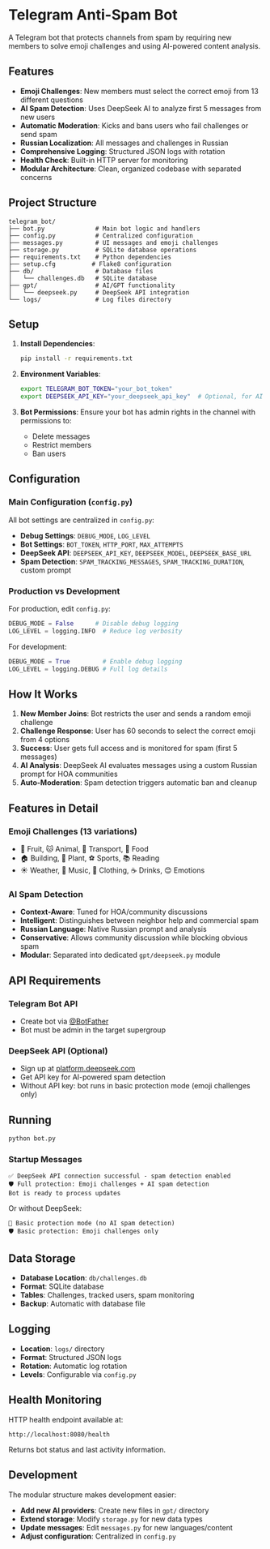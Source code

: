 # Telegram Anti-Spam Bot

A Telegram bot that protects channels from spam by requiring new members to solve emoji challenges and using AI-powered content analysis.

## Features

- **Emoji Challenges**: New members must select the correct emoji from 13 different questions
- **AI Spam Detection**: Uses DeepSeek AI to analyze first 5 messages from new users
- **Automatic Moderation**: Kicks and bans users who fail challenges or send spam
- **Russian Localization**: All messages and challenges in Russian
- **Comprehensive Logging**: Structured JSON logs with rotation
- **Health Check**: Built-in HTTP server for monitoring
- **Modular Architecture**: Clean, organized codebase with separated concerns

## Project Structure

```
telegram_bot/
├── bot.py              # Main bot logic and handlers
├── config.py           # Centralized configuration
├── messages.py         # UI messages and emoji challenges
├── storage.py          # SQLite database operations
├── requirements.txt    # Python dependencies
├── setup.cfg          # Flake8 configuration
├── db/                 # Database files
│   └── challenges.db   # SQLite database
├── gpt/                # AI/GPT functionality
│   └── deepseek.py     # DeepSeek API integration
└── logs/               # Log files directory
```

## Setup

1. **Install Dependencies**:
   ```bash
   pip install -r requirements.txt
   ```

2. **Environment Variables**:
   ```bash
   export TELEGRAM_BOT_TOKEN="your_bot_token"
   export DEEPSEEK_API_KEY="your_deepseek_api_key"  # Optional, for AI spam detection
   ```

3. **Bot Permissions**: Ensure your bot has admin rights in the channel with permissions to:
   - Delete messages
   - Restrict members
   - Ban users

## Configuration

### Main Configuration (`config.py`)

All bot settings are centralized in `config.py`:

- **Debug Settings**: `DEBUG_MODE`, `LOG_LEVEL`
- **Bot Settings**: `BOT_TOKEN`, `HTTP_PORT`, `MAX_ATTEMPTS`
- **DeepSeek API**: `DEEPSEEK_API_KEY`, `DEEPSEEK_MODEL`, `DEEPSEEK_BASE_URL`
- **Spam Detection**: `SPAM_TRACKING_MESSAGES`, `SPAM_TRACKING_DURATION`, custom prompt

### Production vs Development

For production, edit `config.py`:
```python
DEBUG_MODE = False      # Disable debug logging
LOG_LEVEL = logging.INFO  # Reduce log verbosity
```

For development:
```python
DEBUG_MODE = True         # Enable debug logging
LOG_LEVEL = logging.DEBUG # Full log details
```

## How It Works

1. **New Member Joins**: Bot restricts the user and sends a random emoji challenge
2. **Challenge Response**: User has 60 seconds to select the correct emoji from 4 options
3. **Success**: User gets full access and is monitored for spam (first 5 messages)
4. **AI Analysis**: DeepSeek AI evaluates messages using a custom Russian prompt for HOA communities
5. **Auto-Moderation**: Spam detection triggers automatic ban and cleanup

## Features in Detail

### Emoji Challenges (13 variations)
- 🍎 Fruit, 🐱 Animal, 🚗 Transport, 🍕 Food
- 🏠 Building, 🌳 Plant, ⚽ Sports, 📚 Reading  
- ☀️ Weather, 🎸 Music, 👕 Clothing, ☕ Drinks, 😊 Emotions

### AI Spam Detection
- **Context-Aware**: Tuned for HOA/community discussions
- **Intelligent**: Distinguishes between neighbor help and commercial spam
- **Russian Language**: Native Russian prompt and analysis
- **Conservative**: Allows community discussion while blocking obvious spam
- **Modular**: Separated into dedicated `gpt/deepseek.py` module

## API Requirements

### Telegram Bot API
- Create bot via [@BotFather](https://t.me/BotFather)
- Bot must be admin in the target supergroup

### DeepSeek API (Optional)
- Sign up at [platform.deepseek.com](https://platform.deepseek.com)
- Get API key for AI-powered spam detection
- Without API key: bot runs in basic protection mode (emoji challenges only)

## Running

```bash
python bot.py
```

### Startup Messages
```
✅ DeepSeek API connection successful - spam detection enabled
🛡️ Full protection: Emoji challenges + AI spam detection
Bot is ready to process updates
```

Or without DeepSeek:
```
📝 Basic protection mode (no AI spam detection)  
🛡️ Basic protection: Emoji challenges only
```

## Data Storage

- **Database Location**: `db/challenges.db`
- **Format**: SQLite database
- **Tables**: Challenges, tracked users, spam monitoring
- **Backup**: Automatic with database file

## Logging

- **Location**: `logs/` directory
- **Format**: Structured JSON logs
- **Rotation**: Automatic log rotation
- **Levels**: Configurable via `config.py`

## Health Monitoring

HTTP health endpoint available at:
```
http://localhost:8080/health
```

Returns bot status and last activity information.

## Development

The modular structure makes development easier:

- **Add new AI providers**: Create new files in `gpt/` directory
- **Extend storage**: Modify `storage.py` for new data types
- **Update messages**: Edit `messages.py` for new languages/content
- **Adjust configuration**: Centralized in `config.py` 